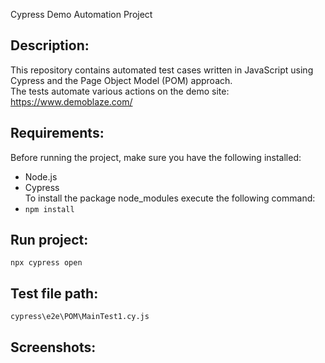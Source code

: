 Cypress Demo Automation Project


## Description:
This repository contains automated test cases written in JavaScript using Cypress and the Page Object Model (POM) approach.<br/>
The tests automate various actions on the demo site: https://www.demoblaze.com/

## Requirements:
Before running the project, make sure you have the following installed:
- Node.js
- Cypress<br/>
To install the package node_modules execute the following command:
- ```npm install```

## Run project:
```npx cypress open```

## Test file path:
``cypress\e2e\POM\MainTest1.cy.js``

## Screenshots:










